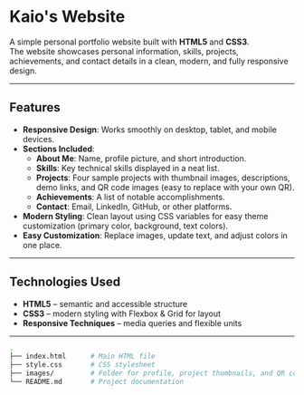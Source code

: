 # Kaio's Website

A simple personal portfolio website built with **HTML5** and **CSS3**.  
The website showcases personal information, skills, projects, achievements, and contact details in a clean, modern, and fully responsive design.

---

## Features

- **Responsive Design**: Works smoothly on desktop, tablet, and mobile devices.
- **Sections Included**:
  - **About Me**: Name, profile picture, and short introduction.
  - **Skills**: Key technical skills displayed in a neat list.
  - **Projects**: Four sample projects with thumbnail images, descriptions, demo links, and QR code images (easy to replace with your own QR).
  - **Achievements**: A list of notable accomplishments.
  - **Contact**: Email, LinkedIn, GitHub, or other platforms.
- **Modern Styling**: Clean layout using CSS variables for easy theme customization (primary color, background, text colors).
- **Easy Customization**: Replace images, update text, and adjust colors in one place.

---

## Technologies Used

- **HTML5** – semantic and accessible structure  
- **CSS3** – modern styling with Flexbox & Grid for layout  
- **Responsive Techniques** – media queries and flexible units  

---

```bash
.
├── index.html      # Main HTML file
├── style.css       # CSS stylesheet
├── images/         # Folder for profile, project thumbnails, and QR codes
└── README.md       # Project documentation
